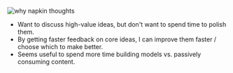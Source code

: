![why napkin thoughts](https://github.com/BillZito/billzito.github.io/blob/master/assets/IMG_4863.JPG?raw=true)

- Want to discuss high-value ideas, but don't want to spend time to polish them.
- By getting faster feedback on core ideas, I can improve them faster / choose which to make better.
- Seems useful to spend more time building models vs. passively consuming content.